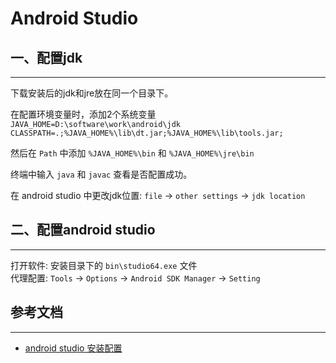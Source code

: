 <!-- 2017/8/7  -->

# Android Studio

## 一、配置jdk

---

下载安装后的jdk和jre放在同一个目录下。

在配置环境变量时，添加2个系统变量
`JAVA_HOME=D:\software\work\android\jdk`</br>
`CLASSPATH=.;%JAVA_HOME%\lib\dt.jar;%JAVA_HOME%\lib\tools.jar;`</br>

然后在 `Path` 中添加 `%JAVA_HOME%\bin` 和 `%JAVA_HOME%\jre\bin`

终端中输入 `java` 和 `javac` 查看是否配置成功。

在 android studio 中更改jdk位置: `file` -> `other settings` -> `jdk location`

## 二、配置android studio

---

打开软件: 安装目录下的 `bin\studio64.exe` 文件 </br>
代理配置:  `Tools` -> `Options` -> `Android SDK Manager` -> `Setting`

## 参考文档

---

- [android studio 安装配置](http://www.cnblogs.com/yanglh6-jyx/p/Android_AS_Configuration.html)</br>
